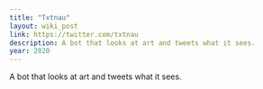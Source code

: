 ```yaml
---
title: "Txtnau"
layout: wiki_post
link: https://twitter.com/txtnau
description: A bot that looks at art and tweets what it sees.
year: 2020
---
```

A bot that looks at art and tweets what it sees.
